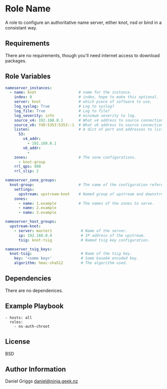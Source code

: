 Role Name
=========

A role to configure an authoritative name server, either knot, nsd or bind in a consistant way.

Requirements
------------

There are no requirements, though you'll need internet access to download packages.

Role Variables
--------------
```YAML
nameserver_instances:
  - name: knot                   # name for the instance.
    index: 0                     # index, hope to make this optional.
    server: knot                 # which piece of software to use.
    log_syslog: True             # Log to syslog?
    log_file: True               # Log to file?
    log_severity: info           # minimum severity to log.
    source_v4: 192.168.0.1       # What v4 address to source connections from.
    source_v6: fd0:5353:5353::1  # What v6 address to source connections from.
    listen:                      # A dict of port and addresses to listen on.
      53:
        v4_addr:
          - 192.168.0.1
        v6_addr:
          - 
    zones:                       # The zone configurations.
      - knot-group
    rrl_qps: 400
    rrl_slip: 2

nameserver_zone_groups:
  knot-group:                    # The name of the configuration referenced above.
    settings:
      upstream: upstream-knot    # Named group of upstream and downstream servers.
    zones:
      - name: 1.example          # The names of the zones to serve.
      - name: 2.example
      - name: 3.example

nameserver_host_groups:
  upstream-knot:
    - server: master1             # Name of the server.
      ip: 192.168.0.4             # IP address of the upstream.
      tsig: knot-tsig             # Named tsig key configuration.

nameserver_tsig_keys:
  knot-tsig:                      # Name of the tsig key.
    key: '<some key>'             # Some base64 encoded key.
    algorithm: hmac-sha512        # The algorithm used.
```

Dependencies
------------

There are no dependenices.

Example Playbook
----------------

    - hosts: all
      roles:
        - ns-auth-chroot

License
-------

BSD

Author Information
------------------

Daniel Griggs
<daniel@ninja.geek.nz>